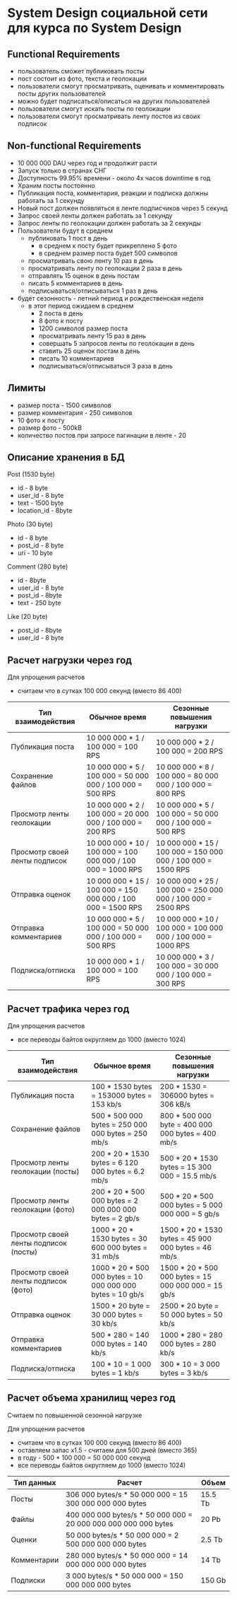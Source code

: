 # System Design социальной сети для курса по System Design

## Functional Requirements

- пользователь сможет публиковать посты
- пост состоит из фото, текста и геолокации
- пользователи смогут просматривать, оценивать и комментировать посты других пользователей
- можно будет подписаться/описаться на других пользователей
- пользователи смогут искать посты по геолокации
- пользователи смогут просматривать ленту постов из своих подписок

## Non-functional Requirements

- 10 000 000 DAU через год и продолжит расти
- Запуск только в странах СНГ
- Доступность 99.95% времени - около 4х часов downtime в год
- Храним посты постоянно
- Публикация поста, комментария, реакции и подписка должны работать за 1 секунду
- Новый пост должен появляться в ленте подписчиков через 5 секунд
- Запрос своей ленты должен работать за 1 секунду
- Запрос ленты по геолокации должен работать за 2 секунды
- Пользователи будут в среднем
    - публиковать 1 пост в день
        - в среднем к посту будет прикреплено 5 фото
        - в среднем размер поста будет 500 символов
    - просматривать свою ленту 10 раз в день
    - просматривать ленту по геолокации 2 раза в день
    - отправлять 15 оценок в день постам
    - писать 5 комментариев в день
    - подписываться/отписываться 1 раз в день
- будет сезонность - летний период и рождественская неделя
    - в этот период ожидаем в среднем
        - 2 поста в день
        - 8 фото к посту
        - 1200 символов размер поста
        - просматривать ленту 15 раз в день
        - совершать 5 запросов ленты по геолокации в день
        - ставить 25 оценок постам в день
        - писать 10 комментариев
        - подписываться/отписываться 3 раза в день

## Лимиты

- размер поста - 1500 символов
- размер комментария - 250 символов
- 10 фото к посту
- размер фото - 500kB
- количество постов при запросе пагинации в ленте - 20

## Описание хранения в БД

Post (1530 byte)

- id - 8 byte
- user_id - 8 byte
- text - 1500 byte
- location_id - 8byte

Photo (30 byte)

- id - 8 byte
- post_id - 8 byte
- uri - 10 byte

Comment (280 byte)

- id - 8byte
- user_id - 8 byte
- post_id - 8byte
- text - 250 byte

Like (20 byte)

- post_id - 8byte
- user_id - 8 byte

## Расчет нагрузки через год

Для упрощения расчетов

- считаем что в сутках 100 000 секунд (вместо 86 400)

| Тип взаимодействия            | Обычное время                                                | Сезонные повышения нагрузки                                  |
|-------------------------------|--------------------------------------------------------------|--------------------------------------------------------------|
| Публикация поста              | 10 000 000 * 1 / 100 000 = 100 RPS                           | 10 000 000 * 2 / 100 000 = 200 RPS                           |
| Сохранение файлов             | 10 000 000 * 5 / 100 000 = 50 000 000 / 100 000 = 500 RPS    | 10 000 000 * 8 / 100 000 = 80 000 000 / 100 000 = 800 RPS    |
| Просмотр ленты геолокации     | 10 000 000 * 2 / 100 000 = 20 000 000 / 100 000 = 200 RPS    | 10 000 000 * 5 / 100 000 = 50 000 000 / 100 000 = 500 RPS    |
| Просмотр своей ленты подписок | 10 000 000 * 10 / 100 000 = 100 000 000 / 100 000 = 1000 RPS | 10 000 000 * 15 / 100 000 = 150 000 000 / 100 000 = 1500 RPS |
| Отправка оценок               | 10 000 000 * 15 / 100 000 = 150 000 000 / 100 000 = 1500 RPS | 10 000 000 * 25 / 100 000 = 250 000 000 / 100 000 = 2500 RPS |
| Отправка комментариев         | 10 000 000 * 5 / 100 000 = 50 000 000 / 100 000 = 500 RPS    | 10 000 000 * 10 / 100 000 = 100 000 000 / 100 000 = 1000 RPS |
| Подписка/отписка              | 10 000 000 * 1 / 100 000 = 100 RPS                           | 10 000 000 * 3 / 100 000 = 30 000 000 / 100 000 = 300 RPS    |

## Расчет трафика через год

Для упрощения расчетов

- все переводы байтов округляем до 1000 (вместо 1024)

| Тип взаимодействия                    | Обычное время                                              | Сезонные повышения нагрузки                          |
|---------------------------------------|------------------------------------------------------------|------------------------------------------------------|
| Публикация поста                      | 100 * 1530 bytes = 153000 bytes = 153 kb/s                 | 200 * 1530 = 306000 bytes = 306 kB/s                 |
| Сохранение файлов                     | 500 * 500 000 bytes = 250 000 000 bytes = 250 mb/s         | 800 * 500 000 byte = 400 000 000 bytes = 400 mb/s    |
| Просмотр ленты геолокации (посты)     | 200 * 20 * 1530 bytes = 6 120 000 bytes = 6.2 mb/s         | 500 * 20 * 1530 bytes = 15 300 000 = 15.5 mb/s       |
| Просмотр ленты геолокации (фото)      | 200 * 20 * 500 000 bytes = 2 000 000 000 bytes = 2 gb/s    | 500 * 20 * 500 000 bytes = 5 000 000 000 = 5 gb/s    |
| Просмотр своей ленты подписок (посты) | 1000 * 20 * 1530 bytes = 30 600 000 bytes = 31 mb/s        | 1500 * 20 * 1530 bytes = 45 900 000 bytes = 46 mb/s  |
| Просмотр своей ленты подписок (фото)  | 1000 * 20 * 500 000 bytes = 10 000 000 000 bytes = 10 gb/s | 1500 * 20 * 500 000 bytes = 15 000 000 000 = 15 gb/s |
| Отправка оценок                       | 1500 * 20 byte = 30 000 bytes = 30 kb/s                    | 2500 * 20 byte = 50 000 bytes = 50 kb/s              |
| Отправка комментариев                 | 500 * 280 = 140 000 bytes = 140 kb/s                       | 1000 * 280 = 280 000 bytes = 280 kb/s                |
| Подписка/отписка                      | 100 * 10 = 1 000 bytes = 1 kb/s                            | 300 * 10 = 3 000 bytes = 3 kb/s                      |

## Расчет объема хранилищ через год

Считаем по повышенной сезонной нагрузке

Для упрощения расчетов

- считаем что в сутках 100 000 секунд (вместо 86 400)
- оставляем запас x1.5 - считаем для 500 дней (вместо 365)
- в году - 500 * 100 000 = 50 000 000 секунд
- все переводы байтов округляем до 1000 (вместо 1024)

| Тип данных  | Расчет                                                          | Объем   |
|-------------|-----------------------------------------------------------------|---------|
| Посты       | 306 000 bytes/s * 50 000 000 = 15 300 000 000 000 bytes         | 15.5 Tb |
| Файлы       | 400 000 000 bytes/s * 50 000 000 = 20 000 000 000 000 000 bytes | 20 Pb   |
| Оценки      | 50 000 bytes/s * 50 000 000 = 2 500 000 000 000 bytes           | 2.5 Tb  |
| Комментарии | 280 000 bytes/s * 50 000 000 = 14 000 000 000 000 bytes         | 14 Tb   |
| Подписки    | 3 000 bytes/s * 50 000 000 = 150 000 000 000 bytes              | 150 Gb  |

